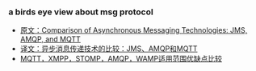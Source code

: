 
### a birds eye view about msg protocol 

 * [原文：Comparison of Asynchronous Messaging Technologies: JMS, AMQP, and MQTT](https://dzone.com/articles/comparison-of-asynchronous-messaging-technologies)
 * [译文：异步消息传递技术的比较：JMS、AMQP和MQTT](https://blog.csdn.net/qq_19004627/article/details/79802685)
 * [MQTT，XMPP，STOMP，AMQP，WAMP适用范围优缺点比较](https://blog.csdn.net/happytofly/article/details/80123057)
